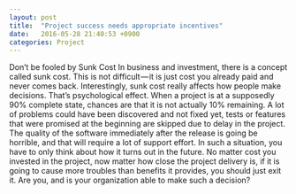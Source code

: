 ```yaml
---
layout: post
title:  "Project success needs appropriate incentives"
date:   2016-05-28 21:40:53 +0900
categories: Project
---
```


Don’t be fooled by Sunk Cost
In business and investment, there is a concept called sunk cost. This is not difficult — it is just cost you already paid and never comes back.
Interestingly, sunk cost really affects how people make decisions. That’s psychological effect.
When a project is at a supposedly 90% complete state, chances are that it is not actually 10% remaining. A lot of problems could have been discovered and not fixed yet, tests or features that were promised at the beginning are skipped due to delay in the project. The quality of the software immediately after the release is going be horrible, and that will require a lot of support effort.
In such a situation, you have to only think about how it turns out in the future. No matter cost you invested in the project, now matter how close the project delivery is, if it is going to cause more troubles than benefits it provides, you should just exit it.
Are you, and is your organization able to make such a decision?